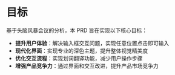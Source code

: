 # 目标

基于头脑风暴会议的分析，本 PRD 旨在实现以下核心目标：

- **提升用户体验**：解决输入框交互问题，实现任意位置点击即可输入
- **现代化界面**：实现专业的深色主题，提升整体视觉精美度
- **优化交互流程**：实现划词翻译功能，减少用户操作步骤
- **增强产品竞争力**：通过界面和交互改进，提升产品市场竞争力